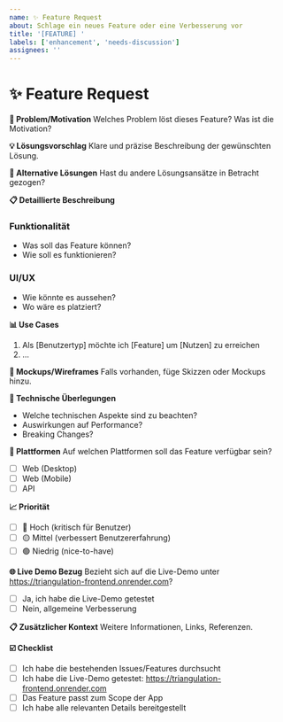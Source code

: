 ```yaml
---
name: ✨ Feature Request
about: Schlage ein neues Feature oder eine Verbesserung vor
title: '[FEATURE] '
labels: ['enhancement', 'needs-discussion']
assignees: ''
---
```


# ✨ Feature Request

**🎯 Problem/Motivation**
Welches Problem löst dieses Feature? Was ist die Motivation?

**💡 Lösungsvorschlag**
Klare und präzise Beschreibung der gewünschten Lösung.

**🔄 Alternative Lösungen**
Hast du andere Lösungsansätze in Betracht gezogen?

**📋 Detaillierte Beschreibung**
### Funktionalität
- Was soll das Feature können?
- Wie soll es funktionieren?

### UI/UX
- Wie könnte es aussehen?
- Wo wäre es platziert?

**📊 Use Cases**
1. Als [Benutzertyp] möchte ich [Feature] um [Nutzen] zu erreichen
2. ...

**🎨 Mockups/Wireframes**
Falls vorhanden, füge Skizzen oder Mockups hinzu.

**🔧 Technische Überlegungen**
- Welche technischen Aspekte sind zu beachten?
- Auswirkungen auf Performance?
- Breaking Changes?

**📱 Plattformen**
Auf welchen Plattformen soll das Feature verfügbar sein?
- [ ] Web (Desktop)
- [ ] Web (Mobile)
- [ ] API

**📈 Priorität**
- [ ] 🔴 Hoch (kritisch für Benutzer)
- [ ] 🟡 Mittel (verbessert Benutzererfahrung)
- [ ] 🟢 Niedrig (nice-to-have)

**🌐 Live Demo Bezug**
Bezieht sich auf die Live-Demo unter https://triangulation-frontend.onrender.com?
- [ ] Ja, ich habe die Live-Demo getestet
- [ ] Nein, allgemeine Verbesserung

**📋 Zusätzlicher Kontext**
Weitere Informationen, Links, Referenzen.

**☑️ Checklist**
- [ ] Ich habe die bestehenden Issues/Features durchsucht
- [ ] Ich habe die Live-Demo getestet: https://triangulation-frontend.onrender.com
- [ ] Das Feature passt zum Scope der App
- [ ] Ich habe alle relevanten Details bereitgestellt